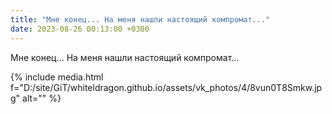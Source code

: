 ```yaml
---
title: "Мне конец... На меня нашли настоящий компромат..."
date: 2023-08-26 00:13:00 +0300
---
```


Мне конец... На меня нашли настоящий компромат...

{% include media.html f="D:/site/GiT/whiteldragon.github.io/assets/vk_photos/4/8vun0T8Smkw.jpg" alt="" %}
